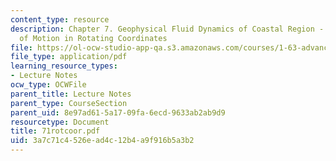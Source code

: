 ```yaml
---
content_type: resource
description: Chapter 7. Geophysical Fluid Dynamics of Coastal Region - 7.1 Equations
  of Motion in Rotating Coordinates
file: https://ol-ocw-studio-app-qa.s3.amazonaws.com/courses/1-63-advanced-fluid-dynamics-of-the-environment-fall-2002/3a7c71c4526ead4c12b4a9f916b5a3b2_71rotcoor.pdf
file_type: application/pdf
learning_resource_types:
- Lecture Notes
ocw_type: OCWFile
parent_title: Lecture Notes
parent_type: CourseSection
parent_uid: 8e97ad61-5a17-09fa-6ecd-9633ab2ab9d9
resourcetype: Document
title: 71rotcoor.pdf
uid: 3a7c71c4-526e-ad4c-12b4-a9f916b5a3b2
---
```

